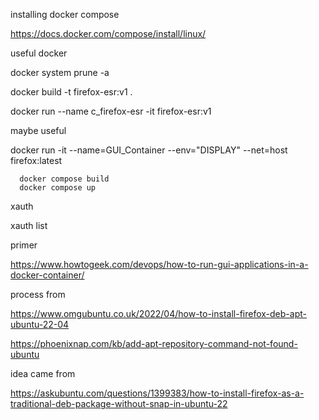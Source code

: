 

installing docker compose

https://docs.docker.com/compose/install/linux/

useful docker

docker system prune -a

docker build -t firefox-esr:v1 .

docker run --name c_firefox-esr -it firefox-esr:v1

maybe useful

docker run -it --name=GUI_Container --env="DISPLAY" --net=host firefox:latest


      docker compose build
      docker compose up

xauth

xauth list


primer

https://www.howtogeek.com/devops/how-to-run-gui-applications-in-a-docker-container/


process from

https://www.omgubuntu.co.uk/2022/04/how-to-install-firefox-deb-apt-ubuntu-22-04

https://phoenixnap.com/kb/add-apt-repository-command-not-found-ubuntu

idea came from

https://askubuntu.com/questions/1399383/how-to-install-firefox-as-a-traditional-deb-package-without-snap-in-ubuntu-22

